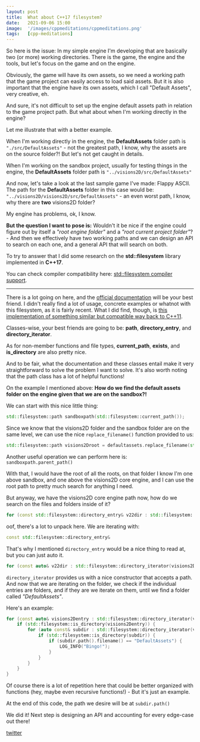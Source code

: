 ```yaml
---
layout: post
title:  What about C++17 filesystem?
date:   2021-09-06 15:00
image:  '/images/cppmeditations/cppmeditations.png'
tags:   [cpp-meditations]
---
```


So here is the issue: In my simple engine I'm developing that are basically two (or more) working directories. There is the game, the engine and the tools, but let's focus on the game and on the engine.

Obviously, the game will have its own assets, so we need a working path that the game project can easily access to load said assets. But it is also important that the engine have its own assets, which I call "Default Assets", very creative, eh.

And sure, it's not difficult to set up the engine default assets path in relation to the game project path. But what about when I'm working directly in the engine? 

Let me illustrate that with a better example.

When I'm working directly in the engine, the **DefaultAssets** folder path is `"./src/DefaultAssets"` - not the greatest path, I know, why the assets are on the source folder?! But let's not get caught in details.

When I'm working on the sandbox project, usually for testing things in the engine, the **DefaultAssets** folder path is `"../visions2D/src/DefaultAssets"`

And now, let's take a look at the last sample game I've made: Flappy ASCII. The path for the **DefaultAssets** folder in this case would be: `"../visions2D/visions2D/src/DefaultAssets"` - an even worst path, I know, why there are **two** visions2D folder?

My engine has problems, ok, I know.

**But the question I want to pose is:** Wouldn't it be nice if the engine could figure out by itself a *"root engine folder"* and a *"root current project folder"*? - And then we effectively have two working paths and we can design an API to search on each one, and a general API that will search on both.

To try to answer that I did some research on the **std::filesystem** library implemented in **C++17**.

You can check compiler compatibility here: [std::filesystem compiler support](https://en.cppreference.com/w/cpp/compiler_support).

-----------------------------------------------------------

There is a lot going on here, and the [official documentation](https://en.cppreference.com/w/cpp/filesystem) will be your best friend. I didn't really find a lot of usage, concrete examples or whatnot with this filesystem, as it is fairly recent. What I did find, though, is [this implementation of something similar but compatible way back to C++11](https://github.com/gulrak/filesystem).

Classes-wise, your best friends are going to be: **path**, **directory_entry**, and **directory_iterator**.

As for non-member functions and file types, **current_path**, **exists**, and **is_directory** are also pretty nice.

And to be fair, what the documentation and these classes entail make it very straightforward to solve the problem I want to solve. It's also worth noting that the path class has a lot of helpful functions!

On the example I mentioned above: **How do we find the default assets folder on the engine given that we are on the sandbox?!**

We can start with this nice little thing:

```cpp
std::filesystem::path sandboxpath(std::filesystem::current_path());
```

Since we know that the visions2D folder and the sandbox folder are on the same level, we can use the nice `replace_filename()` function provided to us:

```cpp
std::filesystem::path visions2Droot = defaultassets.replace_filename(std::filesystem::path("visions2D"));
```

Another useful operation we can perform here is: `sandboxpath.parent_path()`

With that, I would have the root of all the roots, on that folder I know I'm one above sandbox, and one above the visions2D core engine, and I can use the root path to pretty much search for anything I need.

But anyway, we have the visions2D core engine path now, how do we search on the files and folders inside of it?

```cpp
for (const std::filesystem::directory_entry& v22dir : std::filesystem::directory_iterator(visions2Droot))
```

oof, there's a lot to unpack here. We are iterating with: 

```cpp
const std::filesystem::directory_entry&
```

That's why I mentioned `directory_entry` would be a nice thing to read at, but you can just auto it. 

```cpp
for (const auto& v22dir : std::filesystem::directory_iterator(visions2Droot))
```

`directory_iterator` provides us with a nice constructor that accepts a path. And now that we are iterating on the folder, we check if the individual entries are folders, and if they are we iterate on them, until we find a folder called *"DefaultAssets"*.

Here's an example:

```cpp
for (const auto& visions2Dentry : std::filesystem::directory_iterator(visions2Droot)) {
	if (std::filesystem::is_directory(visions2Dentry)) {
		for (auto const& subdir : std::filesystem::directory_iterator(visions2Dentry)) {
			if (std::filesystem::is_directory(subdir)) {
				if (subdir.path().filename() == "DefaultAssets") {
					LOG_INFO("Bingo!");
				}
			}
		}
	}
}
```

Of course there is a lot of repetition here that could be better organized with functions (hey, maybe even recursive functions!) - But it's just an example.

At the end of this code, the path we desire will be at `subdir.path()`

We did it! Next step is designing an API and accounting for every edge-case out there!

[twitter](https://twitter.com/guilhermepo2)